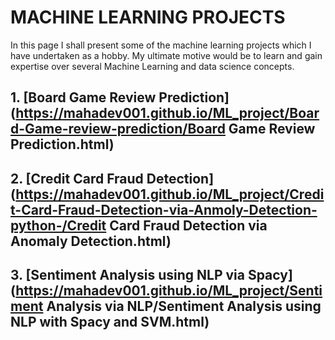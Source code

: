 # MACHINE LEARNING PROJECTS
In this page I shall present some of the machine learning projects which I have undertaken as a hobby. My ultimate motive would be to learn and gain expertise over several Machine Learning and data science concepts.


## 1. [Board Game Review Prediction](https://mahadev001.github.io/ML_project/Board-Game-review-prediction/Board Game Review Prediction.html)
## 2. [Credit Card Fraud Detection](https://mahadev001.github.io/ML_project/Credit-Card-Fraud-Detection-via-Anmoly-Detection-python-/Credit Card Fraud Detection via Anomaly Detection.html)
## 3. [Sentiment Analysis using NLP via Spacy](https://mahadev001.github.io/ML_project/Sentiment Analysis via NLP/Sentiment Analysis using NLP with Spacy and SVM.html)

